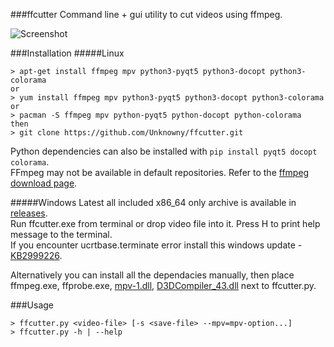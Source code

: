 ###ffcutter
Command line + gui utility to cut videos using ffmpeg.

![Screenshot](http://i.imgur.com/IwVuoMG.png)

###Installation
#####Linux
```
> apt-get install ffmpeg mpv python3-pyqt5 python3-docopt python3-colorama
or
> yum install ffmpeg mpv python3-pyqt5 python3-docopt python3-colorama
or
> pacman -S ffmpeg mpv python-pyqt5 python-docopt python-colorama
then
> git clone https://github.com/Unknowny/ffcutter.git
```
Python dependencies can also be installed with `pip install pyqt5 docopt colorama`.  
FFmpeg may not be available in default repositories. Refer to the [ffmpeg download page](https://ffmpeg.org/download.html#build-linux).

#####Windows
Latest all included x86_64 only archive is available in [releases](https://github.com/Unknowny/ffcutter/releases).  
Run ffcutter.exe from terminal or drop video file into it. Press H to print help message to the terminal.  
If you encounter ucrtbase.terminate error install this windows update - [KB2999226](https://www.microsoft.com/en-us/download/details.aspx?id=49093).

Alternatively you can install all the dependacies manually, then place ffmpeg.exe, ffprobe.exe, [mpv-1.dll](https://github.com/Unknowny/ffcutter/blob/master/win/mpv-1.dll), [D3DCompiler_43.dll](https://github.com/Unknowny/ffcutter/blob/master/win/D3DCompiler_43.dll) next to ffcutter.py. 


###Usage
```
> ffcutter.py <video-file> [-s <save-file> --mpv=mpv-option...]
> ffcutter.py -h | --help
```
